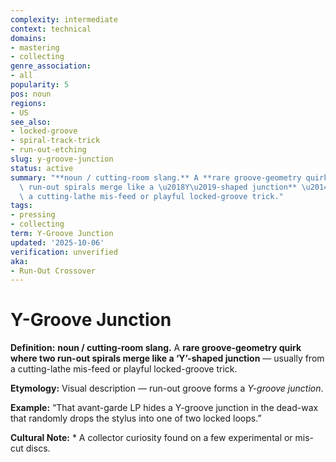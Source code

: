 ```yaml
---
complexity: intermediate
context: technical
domains:
- mastering
- collecting
genre_association:
- all
popularity: 5
pos: noun
regions:
- US
see_also:
- locked-groove
- spiral-track-trick
- run-out-etching
slug: y-groove-junction
status: active
summary: "**noun / cutting-room slang.** A **rare groove-geometry quirk where two\
  \ run-out spirals merge like a \u2018Y\u2019-shaped junction** \u2014 usually from\
  \ a cutting-lathe mis-feed or playful locked-groove trick."
tags:
- pressing
- collecting
term: Y-Groove Junction
updated: '2025-10-06'
verification: unverified
aka:
- Run-Out Crossover
---
```


# Y-Groove Junction

**Definition:** **noun / cutting-room slang.** A **rare groove-geometry quirk where two run-out spirals merge like a ‘Y’-shaped junction** — usually from a cutting-lathe mis-feed or playful locked-groove trick.

**Etymology:** Visual description — run-out groove forms a *Y-groove junction*.

**Example:** “That avant-garde LP hides a Y-groove junction in the dead-wax that randomly drops the stylus into one of two locked loops.”

**Cultural Note:** * A collector curiosity found on a few experimental or mis-cut discs.

